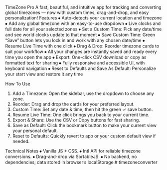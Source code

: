 TimeZone Pro
A fast, beautiful, and intuitive app for tracking and converting global timezones — now with custom times, drag-and-drop, and easy personalization!
Features
⦁	Auto-detects your current location and timezone
⦁	Add any global timezone with an easy-to-use dropdown
⦁	Live clocks and full date for all your selected zones
⦁	Set a Custom Time: Pick any date/time and see world clocks update to that moment
⦁	Save Custom Time: Green “Save” button lets you lock in and work with any chosen date/time
⦁	Resume Live Time with one click
⦁	Drag & Drop: Reorder timezone cards to suit your workflow
⦁	All your changes are instantly saved and ready every time you open the app
⦁	Export: One-click CSV download or copy as formatted text for sharing
⦁	Fully responsive and accessible UI, with keyboard navigation
⦁	Reset to Defaults and Save As Default: Personalize your start view and restore it any time

How To Use
1.	Add a Timezone: Open the sidebar, use the dropdown to choose any zone.
2.	Reorder: Drag and drop the cards for your preferred layout.
3.	Custom Time: Set any date & time, then hit the green ✓ save button.
4.	Resume Live Time: One click brings you back to your current time.
5.	Export & Share: Use the CSV or Copy buttons for fast sharing.
6.	Save as Default: Click the bookmark button to make your current view your personal default.
7.	Reset to Defaults: Quickly revert to app or your custom default view if needed.

Technical Notes
⦁	Vanilla JS + CSS.
⦁	Intl API for reliable timezone conversions.
⦁	Drag-and-drop via SortableJS.
⦁	No backend, no dependencies; data stored in browser’s localStorage.# timezoneconverter
